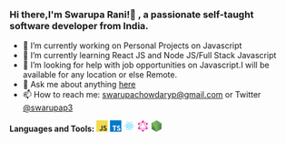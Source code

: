 ### Hi there,I'm Swarupa Rani!👋 , a passionate self-taught software developer from India.

- 🔭 I’m currently working on Personal Projects on Javascript
- 🌱 I’m currently learning React JS and Node JS/Full Stack Javascript
- 🤔 I’m looking for help with job opportunities on Javascript.I will be available for any location or else Remote.
- 💬 Ask me about anything [here](https://www.linkedin.com/in/swarupap/)
- 📫 How to reach me: swarupachowdaryp@gmail.com or Twitter [@swarupap3](https://twitter.com/swarupap3)


**Languages and Tools:**
<code><img height="20" src="https://raw.githubusercontent.com/github/explore/80688e429a7d4ef2fca1e82350fe8e3517d3494d/topics/javascript/javascript.png"></code>
<code><img height="20" src="https://raw.githubusercontent.com/github/explore/80688e429a7d4ef2fca1e82350fe8e3517d3494d/topics/typescript/typescript.png"></code>
<code><img height="20" src="https://raw.githubusercontent.com/github/explore/80688e429a7d4ef2fca1e82350fe8e3517d3494d/topics/react/react.png"></code>
<code><img height="20" src="https://raw.githubusercontent.com/github/explore/5c058a388828bb5fde0bcafd4bc867b5bb3f26f3/topics/graphql/graphql.png"></code>
<code><img height="20" src="https://raw.githubusercontent.com/github/explore/80688e429a7d4ef2fca1e82350fe8e3517d3494d/topics/nodejs/nodejs.png"></code>  

